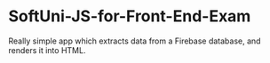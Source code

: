 # SoftUni-JS-for-Front-End-Exam
Really simple app which extracts data from a Firebase database, and renders it into HTML.
